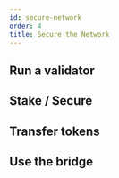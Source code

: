```yaml
---
id: secure-network
order: 4
title: Secure the Network
---
```


## Run a validator

## Stake / Secure

## Transfer tokens

## Use the bridge
